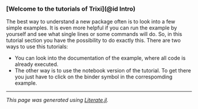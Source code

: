 ### [Welcome to the tutorials of Trixi](@id Intro)

The best way to understand a new package often is to look into a few simple examples.
It is even more helpful if you can run the example by yourself and see what single lines or some commands will do.
So, in this tutorial section you have the possibility to do exactly this.
There are two ways to use this tutorials:
- You can look into the documentation of the example, where all code is already executed.
- The other way is to use the notebook version of the tutorial. To get there you just have to
  click on the binder symbol in the correspomding example.

---

*This page was generated using [Literate.jl](https://github.com/fredrikekre/Literate.jl).*

